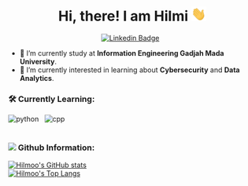 <h1 align="center">Hi, there! I am Hilmi <img src="https://github.com/hilmoo/hilmoo/blob/main/asset/Hi.gif" width="30px"></h1>

<div align="center">

[![Linkedin Badge](https://img.shields.io/badge/-LinkedIn-0A66C2?style=for-the-badge&logo=linkedin&logoColor=white)](https://www.linkedin.com/in/hilmi05/) &nbsp;

</div>

- 🏫 I’m currently study at **Information Engineering Gadjah Mada University**.
- 🌱 I’m currently interested in learning about **Cybersecurity** and **Data Analytics**.
<div align="left">
<h3 align="left">🛠 Currently Learning:</h3>
<img height="27" src="https://img.shields.io/badge/-Python-0d182b?style=flat&logo=python" alt="python"> &nbsp;
<img height="27" src="https://img.shields.io/badge/-C++-0d182b?style=flat&logo=C%2B%2B&logoColor=326696" alt="cpp"> &nbsp;
</div>
<br>
<div align="left">

<h3 align="left"><img height="27" src="src="https://img.shields.io/badge/-Githuv-0d182b?logo=github"> Github Information:</h3>

[![Hilmoo's GitHub stats](https://github-readme-stats.vercel.app/api?username=dexprexxtion&includeallcommits=true&show_icons=true&theme=tokyonight)](https://github.com/anuraghazra/github-readme-stats)
<br>
[![Hilmoo's Top Langs](https://github-readme-stats.vercel.app/api/top-langs/?username=hilmoo&layout=compact&theme=tokyonight&langs_count=8)](https://github.com/anuraghazra/github-readme-stats)
</div>
